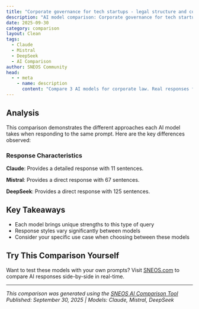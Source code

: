 ```yaml
---
title: "Corporate governance for tech startups - legal structure and compliance"
description: "AI model comparison: Corporate governance for tech startups - legal structure and compliance..."
date: 2025-09-30
category: comparison
layout: Clean
tags:
  - Claude
  - Mistral
  - DeepSeek
  - AI Comparison
author: SNEOS Community
head:
  - - meta
    - name: description
      content: "Compare 3 AI models for corporate law. Real responses from Claude, Mistral, DeepSeek with detailed analysis."
---
```


<ChatComparison
  title="Corporate governance for tech startups - legal structure and compliance"
  prompt="Corporate governance for tech startups - legal structure and compliance"
  :responses='{
    "Claude": "# Corporate Governance for Tech Startups: Legal Structure and Compliance\n\n## Choosing the Right Legal Structure\n\n### Corporation (C-Corp)\n**Advantages:**\n- Preferred by VCs and investors\n- Clear equity structure with different share classes\n- Limited liability protection\n- Easier to grant stock options to employees\n- Can retain earnings for growth\n\n**Considerations:**\n- Double taxation (corporate \u002B shareholder level)\n- More regulatory requirements\n- Higher compliance costs\n\n### LLC (Limited Liability Company)\n**Advantages:**\n- Pass-through taxation\n- Operational flexibility\n- Simpler compliance requirements\n- Protection from personal liability\n\n**Considerations:**\n- Less attractive to institutional investors\n- Complications with employee equity compensation\n- May limit fundraising options\n\n## Essential Corporate Governance Framework\n\n### 1. Board of Directors Structure\n**Early Stage:**\n- 1-3 directors (typically founders)\n- Simple majority decision-making\n- Regular board meetings (quarterly minimum)\n\n**Post-Investment:**\n- Founder representatives\n- Investor representatives  \n- Independent directors\n- Consider committees (audit, compensation)\n\n### 2. Equity Management\n**Cap Table Management:**\n- Maintain accurate capitalization table\n- Use equity management software (Carta, Shareworks)\n- Regular 409A valuations for option pricing\n- Reserved employee option pool (10-20% typical)\n\n**Vesting Schedules:**\n- 4-year vesting with 1-year cliff (standard)\n- Acceleration provisions for key employees\n- Double-trigger acceleration in M\u0026A scenarios\n\n### 3. Key Legal Documents\n\n**Corporate Documents:**\n- Articles of Incorporation\n- Corporate Bylaws\n- Board resolutions and meeting minutes\n- Stockholder agreements\n- Employee handbook\n\n**Investment Documents:**\n- Stock Purchase Agreements\n- Investor Rights Agreements\n- Voting Agreements\n- Right of First Refusal agreements\n\n## Compliance Requirements\n\n### 1. Securities Law Compliance\n**Federal Securities Laws:**\n- Regulation D exemptions for private offerings\n- Rule 506(b) or 506(c) compliance\n- Accredited investor verification\n- Form D filings with SEC\n\n**State Securities Laws:**\n- Blue sky law compliance\n- State filing requirements\n- Notice filings in investor states\n\n### 2. Employment Law Compliance\n**Key Areas:**\n- Proper contractor vs. employee classification\n- Wage and hour compliance\n- Anti-discrimination policies\n- Privacy and data protection policies\n- Stock option plan administration\n\n### 3. Intellectual Property Protection\n**Essential Steps:**\n- Patent applications for novel technology\n- Trademark registration for brand protection\n- Copyright protection for software/content\n- Trade secret protection policies\n- Employee invention assignment agreements\n\n## Regulatory Compliance by Industry\n\n### Data Privacy and Security\n**Requirements:**\n- GDPR compliance (if serving EU users)\n- CCPA compliance (California users)\n- HIPAA (healthcare startups)\n- SOC 2 compliance for B2B SaaS\n- Regular security audits and assessments\n\n### Fintech Startups\n**Additional Requirements:**\n- Money transmitter licenses\n- Bank Secrecy Act compliance\n- Anti-money laundering (AML) programs\n- Know Your Customer (KYC) requirements\n- State and federal regulatory approvals\n\n### Healthcare/Biotech\n**Key Compliance Areas:**\n- FDA regulatory pathways\n- Clinical trial regulations\n- HIPAA compliance\n- State medical device regulations\n- Quality management systems\n\n## Best Practices for Tech Startups\n\n### 1. Early Stage Governance\n- Establish clean cap table from day one\n- Implement proper record-keeping systems\n- Create employee equity incentive plans\n- Establish regular board meeting cadence\n- Document all major decisions\n\n### 2. Preparing for Investment\n- Complete legal due diligence cleanup\n- Organize corporate records in data room\n- Ensure compliance with all securities laws\n- Update all employment agreements\n- Conduct IP audit and cleanup\n\n### 3. Ongoing Compliance Management\n**Regular Activities:**\n- Monthly financial reporting\n- Quarterly board meetings and packages\n- Annual stockholder meetings\n- Regular legal compliance audits\n- Employee training on policies\n\n**Technology Solutions:**\n- Corporate governance software (Diligent, BoardEffect)\n- Equity management platforms\n- Document management systems\n- Compliance tracking software\n\n### 4. Risk Management\n**Insurance Coverage:**\n- General liability insurance\n- Professional liability/E\u0026O insurance\n- Directors \u0026 Officers (D\u0026O) insurance\n- Cyber liability insurance\n-",
    "Mistral": "Corporate governance for tech startups involves establishing a legal structure and ensuring compliance with relevant laws and regulations. Here\u0027s a step-by-step guide to help you understand the key aspects:\n\n### 1. Legal Structure\n\n#### a. Choosing the Right Entity\n- **C Corporation (C Corp):** Common among tech startups, especially those seeking venture capital. It allows for multiple classes of stock and is suitable for going public.\n- **S Corporation (S Corp):** Similar to a C Corp but with pass-through taxation. It has restrictions on the number and type of shareholders.\n- **Limited Liability Company (LLC):** Offers flexibility in management and taxation but may not be ideal for startups planning to go public or seeking venture capital.\n- **Limited Liability Partnership (LLP):** Suitable for professional services but less common for tech startups.\n\n#### b. Incorporation Process\n- **State of Incorporation:** Delaware is a popular choice due to its well-established legal framework and business-friendly laws.\n- **Articles of Incorporation:** File with the state to officially form the company.\n- **Bylaws:** Establish the rules for how the company will be governed.\n\n### 2. Board of Directors\n\n#### a. Composition\n- **Founders:** Typically serve on the board initially.\n- **Independent Directors:** Added as the company grows to bring diverse perspectives and expertise.\n- **Investors:** Often have representation on the board, especially if they hold significant equity.\n\n#### b. Roles and Responsibilities\n- **Chairperson:** Oversees the board and ensures effective governance.\n- **Directors:** Provide strategic guidance, approve major decisions, and ensure compliance.\n- **Committees:** Such as audit, compensation, and nominating committees, to handle specific governance tasks.\n\n### 3. Shareholder Agreements\n\n#### a. Types of Shares\n- **Common Stock:** Typically held by founders and employees.\n- **Preferred Stock:** Often issued to investors, with preferential rights such as liquidation preferences and dividends.\n\n#### b. Vesting Schedules\n- **Employee Stock Options (ESOs):** Often used to incentivize employees, with vesting schedules to ensure long-term commitment.\n- **Founder Shares:** May also have vesting schedules to align interests and ensure commitment.\n\n### 4. Compliance\n\n#### a. Regulatory Compliance\n- **Securities Laws:** Comply with SEC regulations, especially if issuing securities.\n- **Data Privacy:** Adhere to laws like GDPR, CCPA, and other relevant data protection regulations.\n- **Intellectual Property:** Protect IP through patents, trademarks, and copyrights.\n\n#### b. Financial Compliance\n- **Accounting Standards:** Follow GAAP (Generally Accepted Accounting Principles) or IFRS (International Financial Reporting Standards).\n- **Audits:** Regular financial audits to ensure transparency and accuracy.\n- **Tax Compliance:** Ensure timely filing of tax returns and compliance with tax laws.\n\n### 5. Risk Management\n\n#### a. Internal Controls\n- **Financial Controls:** Implement systems to prevent fraud and ensure accurate financial reporting.\n- **Operational Controls:** Establish procedures for day-to-day operations to minimize risks.\n\n#### b. Insurance\n- **Liability Insurance:** Protect against legal claims.\n- **Cyber Insurance:** Cover potential losses from cyber attacks.\n\n### 6. Ethics and Culture\n\n#### a. Code of Conduct\n- **Ethical Standards:** Establish a code of conduct that outlines expected behavior and ethical standards.\n- **Whistleblower Policies:** Provide mechanisms for reporting unethical behavior without fear of retribution.\n\n#### b. Corporate Culture\n- **Values and Mission:** Clearly define the company\u0027s values and mission to guide decision-making.\n- **Diversity and Inclusion:** Foster a diverse and inclusive workplace to drive innovation and creativity.\n\n### 7. Reporting and Transparency\n\n#### a. Financial Reporting\n- **Regular Reports:** Provide regular financial reports to shareholders and stakeholders.\n- **Transparency:** Ensure transparency in financial reporting and decision-making processes.\n\n#### b. Communication\n- **Shareholder Meetings:** Hold regular meetings to update shareholders on the company\u0027s progress.\n- **Public Disclosures:** If publicly traded, comply with SEC disclosure requirements.\n\n### 8. Legal and Advisory Support\n\n#### a. Legal Counsel\n- **In-House Counsel:** Consider hiring in-house legal counsel as the company grows.\n- **External Counsel:** Retain external legal advisors for specialized areas like IP, M\u0026A, and regulatory compliance.\n\n#### b. Advisory Boards\n- **Strategic Advisors:** Form an advisory board with industry experts to provide strategic guidance.\n- **Mentors:** Engage mentors who can offer insights and support based on their experience.\n\nBy establishing a robust corporate governance framework, tech startups can ensure they are well-positioned for growth, attract investment, and maintain compliance with legal and regulatory requirements.",
    "DeepSeek": "Of course. This is a critical and often underestimated area for tech startups. Getting the corporate governance, legal structure, and compliance foundation right from the start is not just about checking boxes\u2014it\u0027s about building a scalable, investable, and defensible company.\n\nHere is a comprehensive guide to corporate governance for tech startups, broken down into key stages.\n\n---\n\n### **Phase 1: The Foundation - Choosing the Right Legal Structure**\n\nThis is the first and most consequential decision. The choice impacts liability, taxation, and your ability to raise capital.\n\n#### **1. Sole Proprietorship / General Partnership**\n*   **What it is:** The default, unincorporated status. You *are* the business.\n*   **Pros:** Simple, no formal setup required.\n*   **Cons:**\n    *   **Unlimited Personal Liability:** Your personal assets (home, car, savings) are at risk if the business is sued or has debt.\n    *   **Not Investable:** Investors will not invest in this structure.\n    *   **Tax Disadvantages:** Pass-through of losses can be limited.\n*   **Verdict:** **Almost never recommended** for a tech startup due to the liability risk.\n\n#### **2. Limited Liability Company (LLC)**\n*   **What it is:** A hybrid structure that provides the liability protection of a corporation with the tax flexibility of a partnership.\n*   **Pros:**\n    *   **Limited Liability:** Protects your personal assets.\n    *   **Pass-Through Taxation:** Profits and losses are reported on your personal tax return, avoiding double taxation.\n    *   **Flexibility:** Less formal governance than a corporation.\n*   **Cons:**\n    *   **Equity Complexity:** Issuing stock options to employees is complex and less familiar to VCs. You typically use a \u0022profits interest\u0022 instead, which has its own complexities.\n    *   **Investor Hesitation:** While angels may invest, most institutional Venture Capital (VC) firms strongly prefer C-Corporations.\n*   **Verdict:** **Excellent for bootstrapped businesses, consulting, or small SaaS companies** that don\u0027t plan on raising significant VC. Can be converted to a C-Corp later.\n\n#### **3. C-Corporation (C-Corp)**\n*   **What it is:** A legal entity that is entirely separate from its owners (shareholders).\n*   **Pros:**\n    *   **Limited Liability:** Strong protection for shareholders.\n    *   **Preferred by VCs:** This is the gold standard for venture-backed companies. It\u0027s what investors know and expect.\n    *   **Stock Options:** The cleanest and most established way to create and manage an employee stock option pool to attract talent.\n    *   **Perpetual Existence:** The company lives on beyond the founders.\n*   **Cons:**\n    *   **Double Taxation:** The corporation is taxed on its profits, and then shareholders are taxed again on dividends (though early-stage startups rarely pay dividends).\n    *   **Formal Requirements:** Requires more rigorous governance (board meetings, minutes, filings).\n*   **Verdict:** **The overwhelming choice for tech startups planning to raise venture capital.** The state of **Delaware** is the preferred jurisdiction due to its well-established, predictable corporate law and the Court of Chancery.\n\n#### **4. S-Corporation (S-Corp)**\n*   **What it is:** A special tax designation elected by a C-Corp or LLC with the IRS.\n*   **Pros:** Avoids double taxation (pass-through taxation).\n*   **Cons:**\n    *   **Significant Restrictions:** Limited to 100 shareholders, who must be U.S. citizens/residents. Only one class of stock is allowed.\n    *   **Not Suitable for VC:** The single class of stock restriction is a non-starter for VCs who require Preferred Stock.\n*   **Verdict:** **Can be useful for very small, profitable, U.S.-based teams,** but a non-starter for most scalable tech startups.\n\n---\n\n### **Phase 2: Core Compliance \u0026 Governance Framework**\n\nOnce you\u0027ve chosen your structure (we\u0027ll assume a Delaware C-Corp, the most common scenario), you must set up and maintain its governance.\n\n#### **1. Formation Documents**\n*   **Certificate of Incorporation:** Filed with the state of Delaware to legally create the corporation. It includes the company name, registered agent, and the number of authorized shares.\n*   **Bylaws:** The internal \u0022rulebook\u0022 for the corporation. It outlines how the company will be run (officer roles, meeting procedures, shareholder rights, etc.).\n\n#### **2. The Cap Table (Capitalization Table)**\n*   **What it is:** A spreadsheet or software (e.g., Carta, Pulley) that details who owns what percentage of the company.\n*   **What it includes:** Founders, employees with options, investors (with their specific class of stock - e.g., Preferred Stock), and the option pool.\n*   **Why it\u0027s crucial:** It is the single source of truth for ownership. A messy cap table is a major red flag for investors.\n\n#### **3. The Board of Directors**\n*   **Role:** The Board is elected by the shareholders to oversee the management of the company and protect shareholder interests. They make high-level strategic decisions.\n*   **Composition:** Initially, it\u0027s often just the founders. As you raise money, investors will typically require a board seat. A common early-stage structure is a 3-person board: 2 founders, 1 investor.\n*   **Governance:** The Board must hold formal meetings (with advance notice and an agenda) and document its decisions with **written consents or meeting minutes**.\n\n#### **4. Stock Issuances and Compliance**\n*   **83(b) Election:** **CRITICAL FOR FOUNDERS AND EMPLOYEES.** If you receive restricted stock that vests over time, you must file an 83(b) election with the IRS within 30 days to tax the value at grant (usually $0) rather than at vesting. Failure to do this can have massive tax consequences.\n*   **Safe Instruments / Convertible Notes:** Before a priced equity round, startups often raise money using simple agreements (like a SAFE from Y Combinator) or convertible notes. These are debt/equity hybrids that convert into stock in the future. Proper documentation is essential.\n*   **Stock Option Plan:** Adopt a formal equity incentive plan (e.g., a 2023 Plan) to create a pool of shares for employees. Grant options through board-approved grant agreements.\n\n#### **5. Intellectual Property (IP) Assignment**\n*   **The \u0022IP Mess\u0022:** A huge risk for startups is that a founder or early employee claims they own the code they wrote before formally joining.\n*   **The Fix:** Every founder and employee must sign a **Proprietary Information and Inventions Assignment (PIIA) Agreement**. This contract ensures that all work product and IP created are the sole property of the company. This is non-negotiable for investors.\n\n#### **6. Ongoing State and Federal Compliance**\n*   **Annual Report \u0026 Franchise Tax:** Delaware requires an annual report and franchise tax payment.\n*   **Foreign Qualification:** If your Delaware C-Corp is physically located in another state (e.g., California), you must \u0022qualify to do business\u0022 in that state and pay its associated fees and taxes.\n*   **IRS Compliance:** File corporate tax returns (Form 1120), payroll taxes, etc.\n\n---\n\n### **Phase 3: Governance as You Scale (Series A and Beyond)**\n\nWith funding and growth, governance becomes more formal and critical.\n\n1.  **Formal Board Committees:** The Board may establish an Audit Committee, a Compensation Committee, and a Nominating and Governance Committee.\n2.  **Advanced Compliance:** You may need to comply with federal securities laws for larger fundraising rounds, data privacy laws (GDPR, CCPA), and industry-specific regulations (HIPAA for health tech, SOC 2 for data security).\n3.  **Internal Controls:** Implementing financial and operational controls to ensure accurate reporting and prevent fraud.\n4.  **Audits:** Investors will require annual financial audits by a reputable accounting firm.\n\n---\n\n### **Actionable Checklist for a Tech Startup**\n\n1.  **[ ] Choose Your Structure:** Decide between LLC (for bootstrapping/lifestyle biz) or Delaware C-Corp (for VC-backed).\n2.  **[ ] Incorporate:** File the Certificate of Incorporation in Delaware and qualify in your home state.\n3.  **[ ] Draft Bylaws \u0026 Initial Board Consent:** Adopt the bylaws and issue the first board consent to handle initial setup (appointing officers, adopting a stock plan, etc.).\n4.  **[ ] Secure Your IP:** Have all founders and employees sign PIIA agreements.\n5.  **[ ] Issue Founder Stock:** formally issue stock to founders, and **FILE YOUR 83(B) ELECTION** with the IRS.\n6.  **[ ] Set Up a Cap Table:** Use a spreadsheet or a dedicated platform. Keep it meticulously updated.\n7.  **[ ] Adopt a Stock Plan:** Create an equity incentive plan (e.g., for 10% of the company) to attract talent.\n8.  **[ ] Hold Regular Board Meetings:** Even if it\u0027s just the founders, get in the habit. Document major decisions with written consents.\n9.  **[ ] Stay Compliant:** File annual reports, pay franchise taxes, and manage your state registrations.\n\n### **Final Word**\n\n**Do not do this alone.** The cost of making a mistake in corporate governance (like a messy cap table or a missed 83(b) filing) is exponentially higher than the cost of getting good advice upfront.\n\n*   **Hire a Startup Lawyer:** Find a law firm that specializes in tech startups"
  }'
  published-date="11:28"
/>

## Analysis

This comparison demonstrates the different approaches each AI model takes when responding to the same prompt. Here are the key differences observed:

### Response Characteristics

**Claude**: Provides a detailed response with 11 sentences. 

**Mistral**: Provides a direct response with 67 sentences. 

**DeepSeek**: Provides a direct response with 125 sentences. 

## Key Takeaways

- Each model brings unique strengths to this type of query
- Response styles vary significantly between models
- Consider your specific use case when choosing between these models

## Try This Comparison Yourself

Want to test these models with your own prompts? Visit [SNEOS.com](https://sneos.com) to compare AI responses side-by-side in real-time.

---

*This comparison was generated using the [SNEOS AI Comparison Tool](https://sneos.com)*
*Published: September 30, 2025 | Models: Claude, Mistral, DeepSeek*
